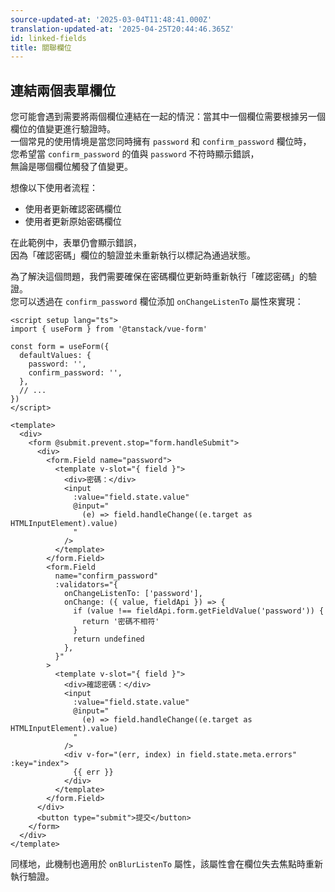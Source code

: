 ```yaml
---
source-updated-at: '2025-03-04T11:48:41.000Z'
translation-updated-at: '2025-04-25T20:44:46.365Z'
id: linked-fields
title: 關聯欄位
---
```


## 連結兩個表單欄位

您可能會遇到需要將兩個欄位連結在一起的情況：當其中一個欄位需要根據另一個欄位的值變更進行驗證時。  
一個常見的使用情境是當您同時擁有 `password` 和 `confirm_password` 欄位時，  
您希望當 `confirm_password` 的值與 `password` 不符時顯示錯誤，  
無論是哪個欄位觸發了值變更。

想像以下使用者流程：

- 使用者更新確認密碼欄位
- 使用者更新原始密碼欄位

在此範例中，表單仍會顯示錯誤，  
因為「確認密碼」欄位的驗證並未重新執行以標記為通過狀態。

為了解決這個問題，我們需要確保在密碼欄位更新時重新執行「確認密碼」的驗證。  
您可以透過在 `confirm_password` 欄位添加 `onChangeListenTo` 屬性來實現：

```vue
<script setup lang="ts">
import { useForm } from '@tanstack/vue-form'

const form = useForm({
  defaultValues: {
    password: '',
    confirm_password: '',
  },
  // ...
})
</script>

<template>
  <div>
    <form @submit.prevent.stop="form.handleSubmit">
      <div>
        <form.Field name="password">
          <template v-slot="{ field }">
            <div>密碼：</div>
            <input
              :value="field.state.value"
              @input="
                (e) => field.handleChange((e.target as HTMLInputElement).value)
              "
            />
          </template>
        </form.Field>
        <form.Field
          name="confirm_password"
          :validators="{
            onChangeListenTo: ['password'],
            onChange: ({ value, fieldApi }) => {
              if (value !== fieldApi.form.getFieldValue('password')) {
                return '密碼不相符'
              }
              return undefined
            },
          }"
        >
          <template v-slot="{ field }">
            <div>確認密碼：</div>
            <input
              :value="field.state.value"
              @input="
                (e) => field.handleChange((e.target as HTMLInputElement).value)
              "
            />
            <div v-for="(err, index) in field.state.meta.errors" :key="index">
              {{ err }}
            </div>
          </template>
        </form.Field>
      </div>
      <button type="submit">提交</button>
    </form>
  </div>
</template>
```

同樣地，此機制也適用於 `onBlurListenTo` 屬性，該屬性會在欄位失去焦點時重新執行驗證。
